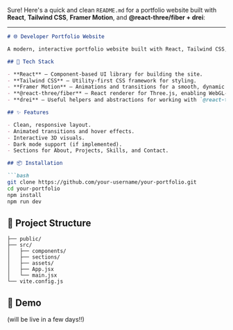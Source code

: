 Sure! Here's a quick and clean `README.md` for a portfolio website built with **React**, **Tailwind CSS**, **Framer Motion**, and **@react-three/fiber + drei**:

---

````markdown
# 🌐 Developer Portfolio Website

A modern, interactive portfolio website built with React, Tailwind CSS, Framer Motion, and Three.js (via `@react-three/fiber` and `drei`). Designed to showcase projects, skills, and creativity with smooth animations and 3D elements.

## 🚀 Tech Stack

- **React** – Component-based UI library for building the site.
- **Tailwind CSS** – Utility-first CSS framework for styling.
- **Framer Motion** – Animations and transitions for a smooth, dynamic user experience.
- **@react-three/fiber** – React renderer for Three.js, enabling WebGL-powered 3D elements.
- **drei** – Useful helpers and abstractions for working with `@react-three/fiber`.

## ✨ Features

- Clean, responsive layout.
- Animated transitions and hover effects.
- Interactive 3D visuals.
- Dark mode support (if implemented).
- Sections for About, Projects, Skills, and Contact.

## 📦 Installation

```bash
git clone https://github.com/your-username/your-portfolio.git
cd your-portfolio
npm install
npm run dev
````

## 🧱 Project Structure

```
├── public/             
├── src/
│   ├── components/     
│   ├── sections/       
│   ├── assets/         
│   ├── App.jsx
│   └── main.jsx
└── vite.config.js
```

## 📸 Demo
(will be live in a few days!!)
<!-- [Live Site](https://your-portfolio-url.com) -->

